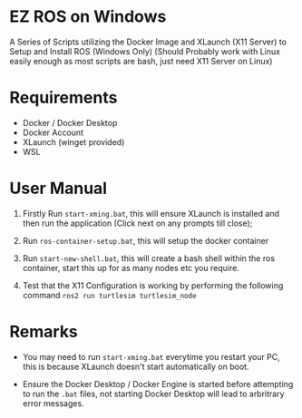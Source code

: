 # EZ ROS on Windows

A Series of Scripts utilizing the Docker Image and XLaunch (X11 Server) to Setup and Install ROS (Windows Only) (Should Probably work with Linux easily enough as most scripts are bash, just need X11 Server on Linux)


# Requirements

- Docker / Docker Desktop
- Docker Account
- XLaunch (winget provided)
- WSL


# User Manual

1) Firstly Run `start-xming.bat`, this will ensure XLaunch is installed and then run the application (Click next on any prompts till close);

2) Run `ros-container-setup.bat`, this will setup the docker container

3) Run `start-new-shell.bat`, this will create a bash shell within the ros container, start this up for as many nodes etc you require.

4) Test that the X11 Configuration is working by performing the following command `ros2 run turtlesim turtlesim_node`

# Remarks

- You may need to run `start-xming.bat` everytime you restart your PC, this is because XLaunch doesn't start automatically on boot.

- Ensure the Docker Desktop / Docker Engine is started before attempting to run the `.bat` files, not starting Docker Desktop will lead to arbritrary error messages.